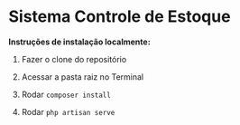 # Sistema Controle de Estoque

**Instruções de instalação localmente:**

1. Fazer o clone do repositório

2. Acessar a pasta raiz no Terminal

3. Rodar `composer install`

4. Rodar `php artisan serve`

